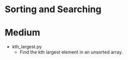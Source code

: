 Sorting and Searching
=====================

# Medium

+ kth_largest.py
  - Find the kth largest element in an unsorted array.


